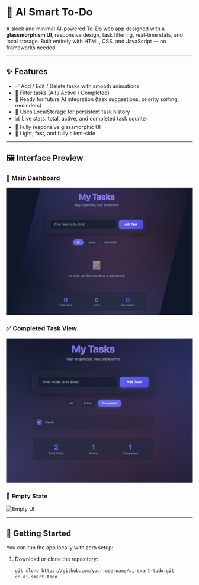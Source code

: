 # 🧠 AI Smart To-Do

A sleek and minimal AI-powered To-Do web app designed with a **glassmorphism UI**, responsive design, task filtering, real-time stats, and local storage. Built entirely with HTML, CSS, and JavaScript — no frameworks needed.

---

## ✨ Features

- ✅ Add / Edit / Delete tasks with smooth animations
- 📂 Filter tasks (All / Active / Completed)
- 🧠 Ready for future AI integration (task suggestions, priority sorting, reminders)
- 💾 Uses LocalStorage for persistent task history
- 📊 Live stats: total, active, and completed task counter
- 🌈 Fully responsive glassmorphic UI
- 🔁 Light, fast, and fully client-side

---

## 🖼️ Interface Preview

### 📌 Main Dashboard

![image alt](https://github.com/Amankhan2370/ai-smart-todo/blob/10806f3946d2ca0240550b458c336d55b99dc131/main-ui.png)

### ✅ Completed Task View

![image alt](https://github.com/Amankhan2370/ai-smart-todo/blob/cb3c297b5675bf17515d3d0b4b9ba47d7d768081/completed-view.png)

### 📝 Empty State

![Empty UI](./Screenshot%202025-08-02%20at%204.55.25 PM.png)

---

## 🚀 Getting Started

You can run the app locally with zero setup:

1. Download or clone the repository:

   ```bash
   git clone https://github.com/your-username/ai-smart-todo.git
   cd ai-smart-todo

